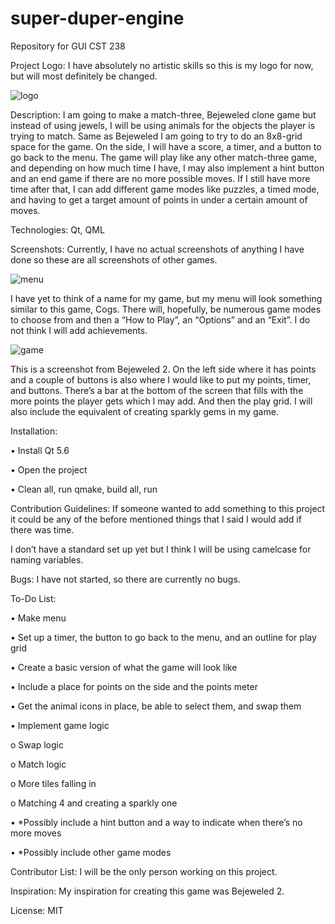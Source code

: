 # super-duper-engine
Repository for GUI CST 238

Project Logo: I have absolutely no artistic skills so this is my logo for now, but will most definitely be changed.

![logo](76b9064e37239143497f2e562ae40502.png)

Description: I am going to make a match-three, Bejeweled clone game but instead of using jewels, I will be using animals for the objects the player is trying to match. Same as Bejeweled I am going to try to do an 8x8-grid space for the game. On the side, I will have a score, a timer, and a button to go back to the menu. The game will play like any other match-three game, and depending on how much time I have, I may also implement a hint button and an end game if there are no more possible moves. If I still have more time after that, I can add different game modes like puzzles, a timed mode, and having to get a target amount of points in under a certain amount of moves. 

Technologies: Qt, QML

Screenshots: Currently, I have no actual screenshots of anything I have done so these are all screenshots of other games. 

  ![menu](http://www.androidtapp.com/wp-content/uploads/2013/01/Cogs-Menu.png)

I have yet to think of a name for my game, but my menu will look something similar to this game, Cogs. There will, hopefully, be numerous game modes to choose from and then a “How to Play”, an “Options” and an “Exit”. I do not think I will add achievements. 

![game](http://www.pix123.com/gamesandcash//201601/Jan27/462466_bejeweled2xbla.jpg)

This is a screenshot from Bejeweled 2. On the left side where it has points and a couple of buttons is also where I would like to put my points, timer, and buttons. There’s a bar at the bottom of the screen that fills with the more points the player gets which I may add. And then the play grid. I will also include the equivalent of creating sparkly gems in my game. 

Installation:

•	Install Qt 5.6

•	Open the project

•	Clean all, run qmake, build all, run

Contribution Guidelines: If someone wanted to add something to this project it could be any of the before mentioned things that I said I would add if there was time.

I don’t have a standard set up yet but I think I will be using camelcase for naming variables.

Bugs: I have not started, so there are currently no bugs.

To-Do List:

•	Make menu

•	Set up a timer, the button to go back to the menu, and an outline for play grid

•	Create a basic version of what the game will look like

•	Include a place for points on the side and the points meter

•	Get the animal icons in place, be able to select them, and swap them

•	Implement game logic

  o	Swap logic
  
  o	Match logic
  
  o	More tiles falling in
  
  o	Matching 4 and creating a sparkly one
  
•	*Possibly include a hint button and a way to indicate when there’s no more moves

•	*Possibly include other game modes

Contributor List: I will be the only person working on this project.

Inspiration: My inspiration for creating this game was Bejeweled 2.

License: MIT
